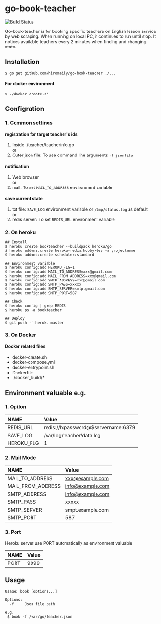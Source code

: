 # go-book-teacher

[![Build Status](https://travis-ci.org/hiromaily/go-book-teacher.svg?branch=master)](https://travis-ci.org/hiromaily/go-book-teacher)

Go-book-teacher is for booking specific teachers on English lesson service by web scraping.
When running on local PC, it continues to run until stop.
It notices available teachers every 2 minutes when finding and changing state. 


## Installation
```
$ go get github.com/hiromaily/go-book-teacher ./...
```

#### For docker environment
```
$ ./docker-create.sh
```


## Configration

### 1. Common settings
#### registration for target teacher's ids
1. Inside ./teacher/teacherinfo.go  
  or
2. Outer json file: To use command line arguments ```-f jsonfile```

#### notification
1. Web browser  
  or
2. mail: To set ```MAIL_TO_ADDRESS``` environment variable

#### save current state
1. txt file: ```SAVE_LOG``` environment variable or ```/tmp/status.log``` as default  
 or
2. redis server: To set ```REDIS_URL``` environment variable

### 2. On heroku
```
## Install 
$ heroku create bookteacher --buildpack heroku/go
$ heroku addons:create heroku-redis:hobby-dev -a projectname 
$ heroku addons:create scheduler:standard

## Environment variable
$ heroku config:add HEROKU_FLG=1
$ heroku config:add MAIL_TO_ADDRESS=xxx@gmail.com
$ heroku config:add MAIL_FROM_ADDRESS=xxx@gmail.com
$ heroku config:add SMTP_ADDRESS=xxx@gmail.com
$ heroku config:add SMTP_PASS=xxxxx
$ heroku config:add SMTP_SERVER=smtp.gmail.com
$ heroku config:add SMTP_PORT=587

## Check
$ heroku config | grep REDIS
$ heroku ps -a bookteacher

## Deploy
$ git push -f heroku master

```

### 3. On Docker

#### Docker related files
* docker-create.sh
* docker-compose.yml
* docker-entrypoint.sh
* Dockerfile
* ./docker_build/*


## Environment valuable e.g.
### 1. Option
| NAME              | Value                               |
|:------------------|:------------------------------------|
| REDIS_URL         | redis://h:password@$servername:6379 |
| SAVE_LOG          | /var/log/teacher/data.log           |
| HEROKU_FLG        | 1                                   |

### 2. Mail Mode
| NAME              | Value            |
|:------------------|:---------------- |
| MAIL_TO_ADDRESS   | xxx@example.com  |
| MAIL_FROM_ADDRESS | info@example.com |
| SMTP_ADDRESS      | info@example.com |
| SMTP_PASS         | xxxxx            |
| SMTP_SERVER       | smpt.example.com |
| SMTP_PORT         | 587              |

### 3. Port
Heroku server use PORT automatically as environment valuable

| NAME              | Value            |
|:------------------|:---------------- |
| PORT              | 9999             |


## Usage
```
Usage: book [options...]

Options:
  -f     Json file path

e.g.
 $ book -f /var/go/teacher.json
```

